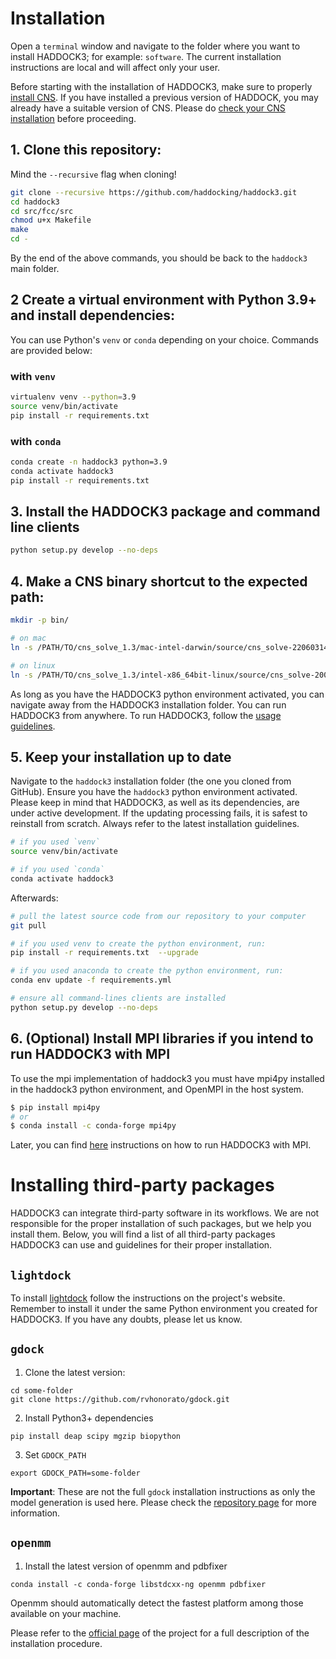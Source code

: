 # Installation

Open a `terminal` window and navigate to the folder where you want to
install HADDOCK3; for example: `software`. The current installation
instructions are local and will affect only your user.

Before starting with the installation of HADDOCK3, make sure to properly [install CNS](CNS.md).
If you have installed a previous version of HADDOCK, you may already have a suitable version of CNS.
Please do [check your CNS installation](CNS.md#5-Check-installation) before proceeding.


## 1. Clone this repository:

Mind the `--recursive` flag when cloning!

```bash
git clone --recursive https://github.com/haddocking/haddock3.git
cd haddock3
cd src/fcc/src
chmod u+x Makefile
make
cd -
```

By the end of the above commands, you should be back to the `haddock3`
main folder.

## 2 Create a virtual environment with Python 3.9+ and install dependencies:

You can use Python's `venv` or `conda` depending on your choice.
Commands are provided below:

### with `venv`

```bash
virtualenv venv --python=3.9
source venv/bin/activate
pip install -r requirements.txt
```

### with `conda`

```bash
conda create -n haddock3 python=3.9
conda activate haddock3
pip install -r requirements.txt
```

## 3. Install the HADDOCK3 package and command line clients

```bash
python setup.py develop --no-deps
```

## 4. Make a CNS binary shortcut to the expected path:

```bash
mkdir -p bin/

# on mac
ln -s /PATH/TO/cns_solve_1.3/mac-intel-darwin/source/cns_solve-2206031450.exe bin/cns

# on linux
ln -s /PATH/TO/cns_solve_1.3/intel-x86_64bit-linux/source/cns_solve-2002171359.exe bin/cns
```

As long as you have the HADDOCK3 python environment activated, you can
navigate away from the HADDOCK3 installation folder. You can run
HADDOCK3 from anywhere. To run HADDOCK3, follow the [usage
guidelines](USAGE.md).


## 5. Keep your installation up to date

Navigate to the `haddock3` installation folder (the one you cloned from
GitHub). Ensure you have the `haddock3` python environment activated.
Please keep in mind that HADDOCK3, as well as its
dependencies, are under active development.
If the updating processing fails, it is safest to reinstall
from scratch. Always refer to the latest installation guidelines.

```bash
# if you used `venv`
source venv/bin/activate

# if you used `conda`
conda activate haddock3
```

Afterwards:

```bash
# pull the latest source code from our repository to your computer
git pull

# if you used venv to create the python environment, run:
pip install -r requirements.txt  --upgrade

# if you used anaconda to create the python environment, run:
conda env update -f requirements.yml

# ensure all command-lines clients are installed
python setup.py develop --no-deps
```


## 6. (Optional) Install MPI libraries if you intend to run HADDOCK3 with MPI

To use the mpi implementation of haddock3 you must have mpi4py installed in the haddock3 python environment, and OpenMPI in the host system.

```bash
$ pip install mpi4py
# or
$ conda install -c conda-forge mpi4py
```

Later, you can find [here](https://www.bonvinlab.org/haddock3/tutorials/mpi.html) instructions on how to run HADDOCK3 with MPI.

# Installing third-party packages

HADDOCK3 can integrate third-party software in its workflows.
We are not responsible for the proper installation of such packages, but
we help you install them. Below, you will find a list of all third-party
packages HADDOCK3 can use and guidelines for their proper installation.

## `lightdock`

To install [lightdock](https://github.com/lightdock/lightdock) follow
the instructions on the project's website. Remember to install it under
the same Python environment you created for HADDOCK3. If you have any
doubts, please let us know.

## `gdock`

1. Clone the latest version:

```
cd some-folder
git clone https://github.com/rvhonorato/gdock.git
```

2. Install Python3+ dependencies
```
pip install deap scipy mgzip biopython
```

3. Set `GDOCK_PATH`
```
export GDOCK_PATH=some-folder
```

**Important**: These are not the full `gdock` installation
instructions as only the model generation is used here. Please check the
[repository page](https://github.com/rvhonorato/gdock) for more
information.

## `openmm`

1. Install the latest version of openmm and pdbfixer
```
conda install -c conda-forge libstdcxx-ng openmm pdbfixer
```

Openmm should automatically detect the fastest platform among those available
on your machine.

Please refer to the [official page](http://docs.openmm.org/latest/userguide/)
of the project for a full description of the installation procedure.
